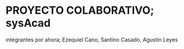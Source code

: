 # PROYECTO COLABORATIVO;  sysAcad
integrantes por ahora; Ezequiel Cano, Santino Casado, Agustin Leyes
